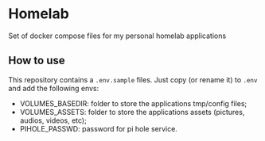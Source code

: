 # Homelab

Set of docker compose files for my personal homelab applications

## How to use

This repository contains a `.env.sample` files. Just copy (or rename it) to `.env` and add the following envs:

* VOLUMES_BASEDIR: folder to store the applications tmp/config files;
* VOLUMES_ASSETS: folder to store the applications assets (pictures, audios, videos, etc);
* PIHOLE_PASSWD: password for pi hole service.